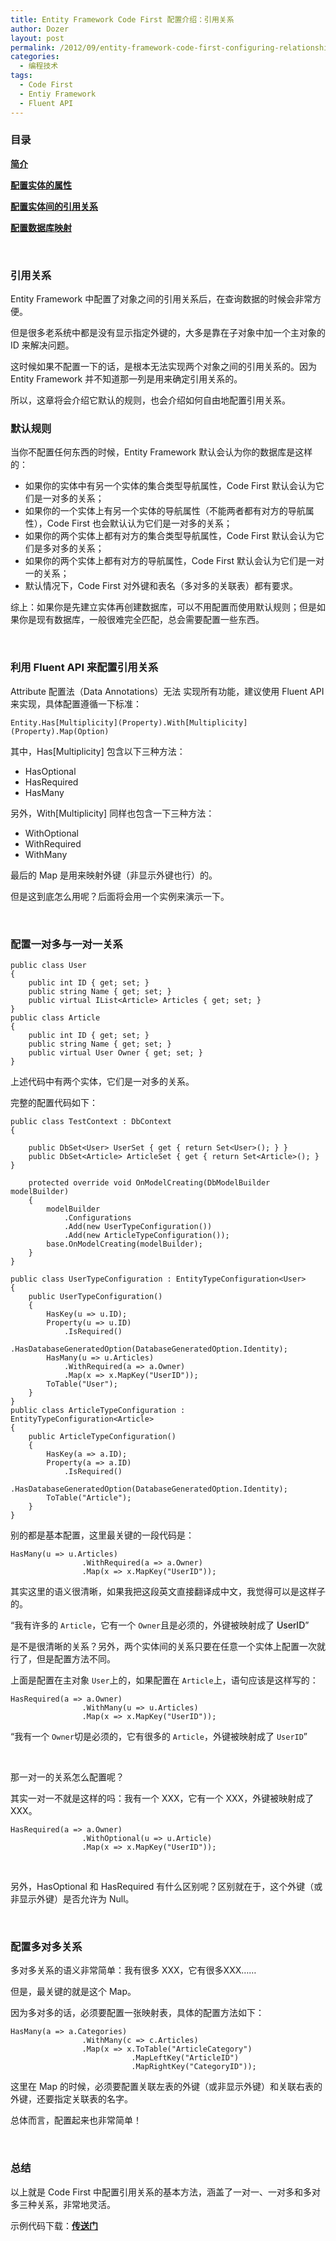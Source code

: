 ```yaml
---
title: Entity Framework Code First 配置介绍：引用关系
author: Dozer
layout: post
permalink: /2012/09/entity-framework-code-first-configuring-relationships/
categories:
  - 编程技术
tags:
  - Code First
  - Entiy Framework
  - Fluent API
---
```


### 目录

[**简介**][1]

[**配置实体的属性**][2]

**[配置实体间的引用关系][3]**

[**配置数据库映射**][4]

&nbsp;

### 引用关系

Entity Framework 中配置了对象之间的引用关系后，在查询数据的时候会非常方便。

但是很多老系统中都是没有显示指定外键的，大多是靠在子对象中加一个主对象的 ID 来解决问题。

这时候如果不配置一下的话，是根本无法实现两个对象之间的引用关系的。因为 Entity Framework 并不知道那一列是用来确定引用关系的。

所以，这章将会介绍它默认的规则，也会介绍如何自由地配置引用关系。

<!--more-->

### 默认规则

当你不配置任何东西的时候，Entity Framework 默认会认为你的数据库是这样的：

*   如果你的实体中有另一个实体的集合类型导航属性，Code First 默认会认为它们是一对多的关系；
*   如果你的一个实体上有另一个实体的导航属性（不能两者都有对方的导航属性），Code First 也会默认认为它们是一对多的关系；
*   如果你的两个实体上都有对方的集合类型导航属性，Code First 默认会认为它们是多对多的关系；
*   如果你的两个实体上都有对方的导航属性，Code First 默认会认为它们是一对一的关系；
*   默认情况下，Code First 对外键和表名（多对多的关联表）都有要求。

综上：如果你是先建立实体再创建数据库，可以不用配置而使用默认规则；但是如果你是现有数据库，一般很难完全匹配，总会需要配置一些东西。

&nbsp;

### 利用 Fluent API 来配置引用关系

Attribute 配置法（Data Annotations）无法 实现所有功能，建议使用 Fluent API 来实现，具体配置遵循一下标准：

`Entity.Has[Multiplicity](Property).With[Multiplicity](Property).Map(Option)`

其中，Has[Multiplicity] 包含以下三种方法：

*   HasOptional
*   HasRequired
*   HasMany

另外，With[Multiplicity] 同样也包含一下三种方法：

*   WithOptional
*   WithRequired
*   WithMany

<div>
  最后的 Map 是用来映射外键（非显示外键也行）的。
</div>

<div>
</div>

但是这到底怎么用呢？后面将会用一个实例来演示一下。

&nbsp;

### 配置一对多与一对一关系

    public class User
    {
        public int ID { get; set; }
        public string Name { get; set; }
        public virtual IList<Article> Articles { get; set; }
    }
    public class Article
    {
        public int ID { get; set; }
        public string Name { get; set; }
        public virtual User Owner { get; set; }
    }

上述代码中有两个实体，它们是一对多的关系。

完整的配置代码如下：

    public class TestContext : DbContext
    {

        public DbSet<User> UserSet { get { return Set<User>(); } }
        public DbSet<Article> ArticleSet { get { return Set<Article>(); } }

        protected override void OnModelCreating(DbModelBuilder modelBuilder)
        {
            modelBuilder
                .Configurations
                .Add(new UserTypeConfiguration())
                .Add(new ArticleTypeConfiguration());
            base.OnModelCreating(modelBuilder);
        }
    }

    public class UserTypeConfiguration : EntityTypeConfiguration<User>
    {
        public UserTypeConfiguration()
        {
            HasKey(u => u.ID);
            Property(u => u.ID)
                .IsRequired()
                .HasDatabaseGeneratedOption(DatabaseGeneratedOption.Identity);
            HasMany(u => u.Articles)
                .WithRequired(a => a.Owner)
                .Map(x => x.MapKey("UserID"));
            ToTable("User");
        }
    }
    public class ArticleTypeConfiguration : EntityTypeConfiguration<Article>
    {
        public ArticleTypeConfiguration()
        {
            HasKey(a => a.ID);
            Property(a => a.ID)
                .IsRequired()
                .HasDatabaseGeneratedOption(DatabaseGeneratedOption.Identity);
            ToTable("Article");
        }
    }

别的都是基本配置，这里最关键的一段代码是：

    HasMany(u => u.Articles)
                    .WithRequired(a => a.Owner)
                    .Map(x => x.MapKey("UserID"));

其实这里的语义很清晰，如果我把这段英文直接翻译成中文，我觉得可以是这样子的。

“我有许多的 `Article`，它有一个 `Owner`且是必须的，外键被映射成了 <span style="color: #000000; background-color: #eeeeee;">UserID</span>”

是不是很清晰的关系？另外，两个实体间的关系只要在任意一个实体上配置一次就行了，但是配置方法不同。

上面是配置在主对象 `User`上的，如果配置在 `Article`上，语句应该是这样写的：

    HasRequired(a => a.Owner)
                    .WithMany(u => u.Articles)
                    .Map(x => x.MapKey("UserID"));

“我有一个 `Owner`切是必须的，它有很多的 `Article`，外键被映射成了 `UserID`”

&nbsp;

那一对一的关系怎么配置呢？

其实一对一不就是这样的吗：我有一个 XXX，它有一个 XXX，外键被映射成了 XXX。

    HasRequired(a => a.Owner)
                    .WithOptional(u => u.Article)
                    .Map(x => x.MapKey("UserID"));

&nbsp;

另外，HasOptional 和 HasRequired 有什么区别呢？区别就在于，这个外键（或非显示外键）是否允许为 Null。

&nbsp;

### 配置多对多关系

多对多关系的语义非常简单：我有很多 XXX，它有很多XXX……

但是，最关键的就是这个 Map。

因为多对多的话，必须要配置一张映射表，具体的配置方法如下：

    HasMany(a => a.Categories)
                    .WithMany(c => c.Articles)
                    .Map(x => x.ToTable("ArticleCategory")
                               .MapLeftKey("ArticleID")
                               .MapRightKey("CategoryID"));

这里在 Map 的时候，必须要配置关联左表的外键（或非显示外键）和关联右表的外键，还要指定关联表的名字。

总体而言，配置起来也非常简单！

&nbsp;

### 总结

以上就是 Code First 中配置引用关系的基本方法，涵盖了一对一、一对多和多对多三种关系，非常地灵活。

示例代码下载：<a href="/wp-content/uploads/2012/09/Code-First.rar" target="_blank"><strong>传送门</strong></a>

 [1]: /2012/09/entity-framework-code-first-configuring-intro/ "Entity Framework Code First 配置介绍"
 [2]: /2012/09/entity-framework-code-first-configuring-property/ "Entity Framework Code First 配置介绍：属性"
 [3]: /2012/09/entity-framework-code-first-configuring-relationships/ "Entity Framework Code First 配置介绍：引用关系"
 [4]: /2012/09/entity-framework-code-first-configuring-database-mappings/ "Entity Framework Code First 配置介绍：数据库映射"
